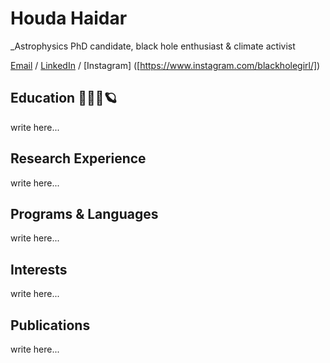 # Houda Haidar
_Astrophysics PhD candidate, black hole enthusiast & climate activist

[Email](mailto:houda.physics@gmail.com) / [LinkedIn]([https://www.linkedin.com/in/houdahaidar/]) / [Instagram] ([https://www.instagram.com/blackholegirl/])


## Education 👩🏻‍🏫🪐

write here...

## Research Experience

write here...


## Programs & Languages

write here...


## Interests

write here...


## Publications

write here...

